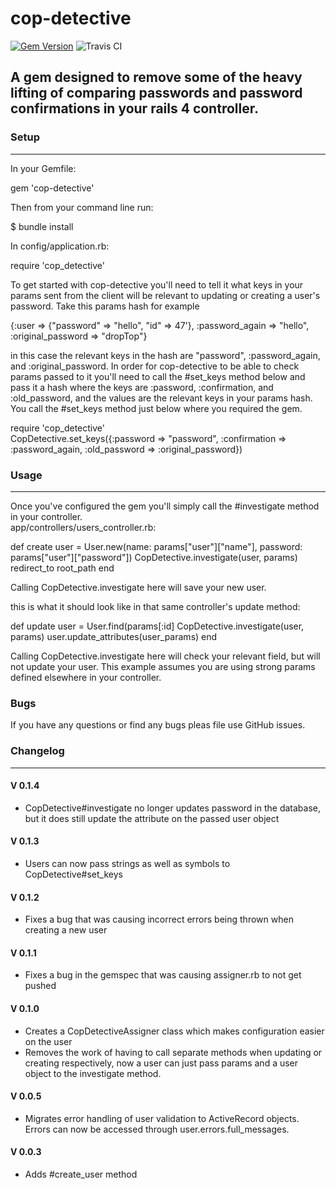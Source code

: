 # cop-detective
[![Gem Version](https://badge.fury.io/rb/cop-detective.svg)](http://badge.fury.io/rb/cop-detective)
![Travis CI](https://travis-ci.org/yhordi/cop-detective.svg?branch=master)

## A gem designed to remove some of the heavy lifting of comparing passwords and password confirmations in your rails 4 controller.

### Setup
---

In your Gemfile:

  gem 'cop-detective'

Then from your command line run:
  
  $ bundle install

In config/application.rb:

  require 'cop_detective'

<p> To get started with cop-detective you'll need to tell it what keys in your params sent from the client will be relevant to updating or creating a user's password. Take this params hash for example</p>

  {:user => {"password" => "hello", "id" => 47'}, :password_again => "hello",  :original_password => "dropTop"}

in this case the relevant keys in the hash are "password", :password_again, and :original_password. In order for cop-detective to be able to check params passed to it you'll need to call the #set_keys  method below and pass it a hash where the keys are :password, :confirmation, and :old_password, and the values are the relevant keys in your params hash. You call the #set_keys method just below where you required the gem.

  require 'cop_detective'  
  CopDetective.set_keys({:password => "password", :confirmation => :password_again, :old_password => :original_password})

### Usage
---
Once you've configured the gem you'll simply call the #investigate method in your controller.  
app/controllers/users_controller.rb:

  def create
      user = User.new(name: params["user"]["name"], password: params["user"]["password"])
      CopDetective.investigate(user, params)
      redirect_to root_path
    end

Calling CopDetective.investigate here will save your new user.

this is what it should look like in that same controller's update method:

  def update
    user = User.find(params[:id]
    CopDetective.investigate(user, params)
    user.update_attributes(user_params)
  end

Calling CopDetective.investigate here will check your relevant field, but will not update your user. This example assumes you are using strong params defined elsewhere in your controller.

### Bugs
If you have any questions or find any bugs pleas file use GitHub issues.

### Changelog
---

#### V 0.1.4
- CopDetective#investigate no longer updates password in the database, but it does still update the attribute on the passed user object

#### V 0.1.3
- Users can now pass strings as well as symbols to CopDetective#set_keys

#### V 0.1.2
- Fixes a bug that was causing incorrect errors being thrown when creating a new user

#### V 0.1.1
- Fixes a bug in the gemspec that was causing assigner.rb to not get pushed

#### V 0.1.0
- Creates a CopDetectiveAssigner class which makes configuration easier on the user
- Removes the work of having to call separate methods when updating or creating respectively, now a user can just pass params and a user object to the investigate method.

#### V 0.0.5
- Migrates error handling of user validation to ActiveRecord objects. Errors can now be accessed through user.errors.full_messages.

#### V 0.0.3
- Adds #create_user method